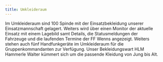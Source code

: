 ```yaml
---
title: Umkleideraum
---
```


Im Umkleideraum sind 100 Spinde mit der Einsatzbekleidung unserer Einsatzmannschaft gelagert. Weiters wird über einen Monitor der aktuelle Einsatz mit einem Lagebild samt Details, die Statusmeldungen der Fahrzeuge und die laufenden Termine der FF Wenns angezeigt. Weiters stehen auch fünf Handfunkgeräte im Umkleideraum für die Gruppenkommandanten zur Verfügung. Unser Bekleidungswart HLM Hammerle Walter kümmert sich um die passende Kleidung von Jung bis Alt.